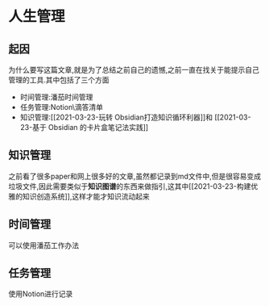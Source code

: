 # 人生管理

## 起因



为什么要写这篇文章,就是为了总结之前自己的遗憾,之前一直在找关于能提示自己管理的工具.其中包括了三个方面

- 时间管理:潘茄时间管理
- 任务管理:Notion\滴答清单
- 知识管理:[[2021-03-23-玩转 Obsidian打造知识循环利器]]和 [[2021-03-23-基于 Obsidian 的卡片盒笔记法实践]]



## 知识管理

之前看了很多paper和网上很多好的文章,虽然都记录到md文件中,但是很容易变成垃圾文件,因此需要类似于**知识图谱**的东西来做指引,这其中[[2021-03-23-构建优雅的知识创造系统]],这样才能才知识流动起来



## 时间管理

可以使用潘茄工作办法



## 任务管理

使用Notion进行记录

